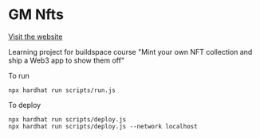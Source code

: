 # GM Nfts

[Visit the website](https://nft-starter-project.flipjorge.repl.co/)

Learning project for buildspace course "Mint your own NFT collection and ship a Web3 app to show them off"

To run

```shell
npx hardhat run scripts/run.js
```

To deploy

```shell
npx hardhat run scripts/deploy.js
npx hardhat run scripts/deploy.js --network localhost
```